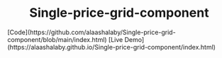 <h1 align="center">Single-price-grid-component</h1>
[Code](https://github.com/alaashalaby/Single-price-grid-component/blob/main/index.html)
[Live Demo](https://alaashalaby.github.io/Single-price-grid-component/index.html)
